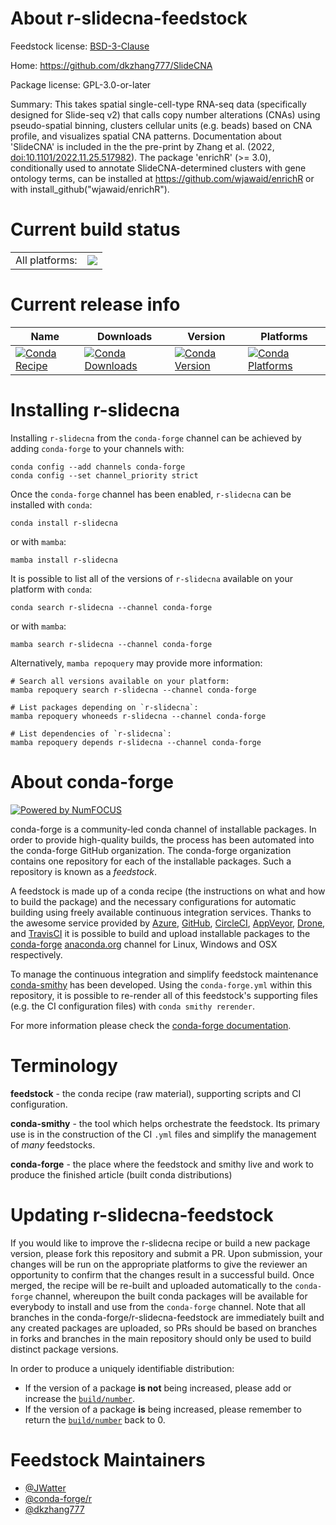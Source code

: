 About r-slidecna-feedstock
==========================

Feedstock license: [BSD-3-Clause](https://github.com/conda-forge/r-slidecna-feedstock/blob/main/LICENSE.txt)

Home: https://github.com/dkzhang777/SlideCNA

Package license: GPL-3.0-or-later

Summary: This takes spatial single-cell-type RNA-seq data (specifically designed for Slide-seq v2) that calls copy number alterations (CNAs) using pseudo-spatial binning, clusters cellular units (e.g. beads) based on CNA profile, and visualizes spatial CNA patterns. Documentation about 'SlideCNA' is included in the the pre-print by Zhang et al. (2022, <doi:10.1101/2022.11.25.517982>). The package 'enrichR' (>= 3.0), conditionally used to annotate SlideCNA-determined clusters with gene ontology terms, can be installed at <https://github.com/wjawaid/enrichR> or with install_github("wjawaid/enrichR").

Current build status
====================


<table><tr><td>All platforms:</td>
    <td>
      <a href="https://dev.azure.com/conda-forge/feedstock-builds/_build/latest?definitionId=25070&branchName=main">
        <img src="https://dev.azure.com/conda-forge/feedstock-builds/_apis/build/status/r-slidecna-feedstock?branchName=main">
      </a>
    </td>
  </tr>
</table>

Current release info
====================

| Name | Downloads | Version | Platforms |
| --- | --- | --- | --- |
| [![Conda Recipe](https://img.shields.io/badge/recipe-r--slidecna-green.svg)](https://anaconda.org/conda-forge/r-slidecna) | [![Conda Downloads](https://img.shields.io/conda/dn/conda-forge/r-slidecna.svg)](https://anaconda.org/conda-forge/r-slidecna) | [![Conda Version](https://img.shields.io/conda/vn/conda-forge/r-slidecna.svg)](https://anaconda.org/conda-forge/r-slidecna) | [![Conda Platforms](https://img.shields.io/conda/pn/conda-forge/r-slidecna.svg)](https://anaconda.org/conda-forge/r-slidecna) |

Installing r-slidecna
=====================

Installing `r-slidecna` from the `conda-forge` channel can be achieved by adding `conda-forge` to your channels with:

```
conda config --add channels conda-forge
conda config --set channel_priority strict
```

Once the `conda-forge` channel has been enabled, `r-slidecna` can be installed with `conda`:

```
conda install r-slidecna
```

or with `mamba`:

```
mamba install r-slidecna
```

It is possible to list all of the versions of `r-slidecna` available on your platform with `conda`:

```
conda search r-slidecna --channel conda-forge
```

or with `mamba`:

```
mamba search r-slidecna --channel conda-forge
```

Alternatively, `mamba repoquery` may provide more information:

```
# Search all versions available on your platform:
mamba repoquery search r-slidecna --channel conda-forge

# List packages depending on `r-slidecna`:
mamba repoquery whoneeds r-slidecna --channel conda-forge

# List dependencies of `r-slidecna`:
mamba repoquery depends r-slidecna --channel conda-forge
```


About conda-forge
=================

[![Powered by
NumFOCUS](https://img.shields.io/badge/powered%20by-NumFOCUS-orange.svg?style=flat&colorA=E1523D&colorB=007D8A)](https://numfocus.org)

conda-forge is a community-led conda channel of installable packages.
In order to provide high-quality builds, the process has been automated into the
conda-forge GitHub organization. The conda-forge organization contains one repository
for each of the installable packages. Such a repository is known as a *feedstock*.

A feedstock is made up of a conda recipe (the instructions on what and how to build
the package) and the necessary configurations for automatic building using freely
available continuous integration services. Thanks to the awesome service provided by
[Azure](https://azure.microsoft.com/en-us/services/devops/), [GitHub](https://github.com/),
[CircleCI](https://circleci.com/), [AppVeyor](https://www.appveyor.com/),
[Drone](https://cloud.drone.io/welcome), and [TravisCI](https://travis-ci.com/)
it is possible to build and upload installable packages to the
[conda-forge](https://anaconda.org/conda-forge) [anaconda.org](https://anaconda.org/)
channel for Linux, Windows and OSX respectively.

To manage the continuous integration and simplify feedstock maintenance
[conda-smithy](https://github.com/conda-forge/conda-smithy) has been developed.
Using the ``conda-forge.yml`` within this repository, it is possible to re-render all of
this feedstock's supporting files (e.g. the CI configuration files) with ``conda smithy rerender``.

For more information please check the [conda-forge documentation](https://conda-forge.org/docs/).

Terminology
===========

**feedstock** - the conda recipe (raw material), supporting scripts and CI configuration.

**conda-smithy** - the tool which helps orchestrate the feedstock.
                   Its primary use is in the construction of the CI ``.yml`` files
                   and simplify the management of *many* feedstocks.

**conda-forge** - the place where the feedstock and smithy live and work to
                  produce the finished article (built conda distributions)


Updating r-slidecna-feedstock
=============================

If you would like to improve the r-slidecna recipe or build a new
package version, please fork this repository and submit a PR. Upon submission,
your changes will be run on the appropriate platforms to give the reviewer an
opportunity to confirm that the changes result in a successful build. Once
merged, the recipe will be re-built and uploaded automatically to the
`conda-forge` channel, whereupon the built conda packages will be available for
everybody to install and use from the `conda-forge` channel.
Note that all branches in the conda-forge/r-slidecna-feedstock are
immediately built and any created packages are uploaded, so PRs should be based
on branches in forks and branches in the main repository should only be used to
build distinct package versions.

In order to produce a uniquely identifiable distribution:
 * If the version of a package **is not** being increased, please add or increase
   the [``build/number``](https://docs.conda.io/projects/conda-build/en/latest/resources/define-metadata.html#build-number-and-string).
 * If the version of a package **is** being increased, please remember to return
   the [``build/number``](https://docs.conda.io/projects/conda-build/en/latest/resources/define-metadata.html#build-number-and-string)
   back to 0.

Feedstock Maintainers
=====================

* [@JWatter](https://github.com/JWatter/)
* [@conda-forge/r](https://github.com/orgs/conda-forge/teams/r/)
* [@dkzhang777](https://github.com/dkzhang777/)

